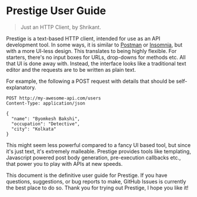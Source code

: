 # Prestige User Guide

> Just an HTTP Client, by Shrikant.

Prestige is a text-based HTTP client, intended for use as an API development tool. In some ways, it is similar to
[Postman](https://postman.co) or [Insomnia](https://insomnia.rest), but with a more UI-less design. This translates to
being highly flexible. For starters, there's no input boxes for URLs, drop-downs for methods etc. All that UI is done
away with. Instead, the interface looks like a traditional text editor and the requests are to be written as plain text.

For example, the following a POST request with details that should be self-explanatory.

```
POST http://my-awesome-api.com/users
Content-Type: application/json

{
  "name": "Byomkesh Bakshi",
  "occupation": "Detective",
  "city": "Kolkata"
}
```

This might seem less powerful compared to a fancy UI based tool, but since it's just text, it's extremely malleable.
Prestige provides tools like templating, Javascript powered post body generation, pre-execution callbacks etc., that
power you to play with APIs at new speeds.

This document is the definitive user guide for Prestige. If you have questions, suggestions, or bug reports to make,
GitHub Issues is currently the best place to do so. Thank you for trying out Prestige, I hope you like it!
